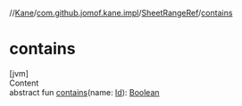 //[Kane](../../index.md)/[com.github.jomof.kane.impl](../index.md)/[SheetRangeRef](index.md)/[contains](contains.md)



# contains  
[jvm]  
Content  
abstract fun [contains](contains.md)(name: [Id](../index.md#%5Bcom.github.jomof.kane.impl%2FId%2F%2F%2FPointingToDeclaration%2F%5D%2FClasslikes%2F-1702278422)): [Boolean](https://kotlinlang.org/api/latest/jvm/stdlib/kotlin/-boolean/index.html)  



